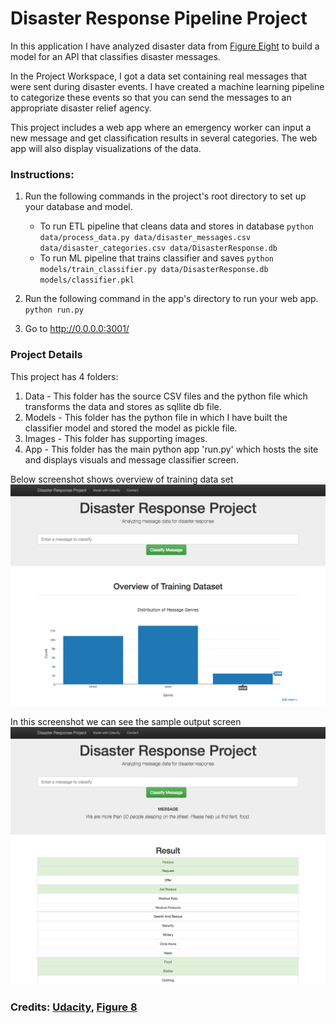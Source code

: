 # Disaster Response Pipeline Project

In this application I have analyzed disaster data from [Figure Eight](https://www.figure-eight.com/) to build a model for an API that classifies disaster messages.

In the Project Workspace, I got a data set containing real messages that were sent during disaster events. I have created a machine learning pipeline to categorize these events so that you can send the messages to an appropriate disaster relief agency.

This project includes a web app where an emergency worker can input a new message and get classification results in several categories. The web app will also display visualizations of the data. 

### Instructions:
1. Run the following commands in the project's root directory to set up your database and model.

    - To run ETL pipeline that cleans data and stores in database
        `python data/process_data.py data/disaster_messages.csv data/disaster_categories.csv data/DisasterResponse.db`
    - To run ML pipeline that trains classifier and saves
        `python models/train_classifier.py data/DisasterResponse.db models/classifier.pkl`

2. Run the following command in the app's directory to run your web app.
    `python run.py`

3. Go to http://0.0.0.0:3001/


### Project Details

This project has 4 folders:

1. Data - This folder has the source CSV files and the python file which transforms the data and stores as sqllite db file.
2. Models - This folder has the python file in which I have built the classifier model and stored the model as pickle file.
3. Images - This folder has supporting images.
4. App - This folder has the main python app 'run.py' which hosts the site and displays visuals and message classifier screen.

Below screenshot shows overview of training data set
<img src="images/disaster-response-project1.png"
     alt="1" />

In this screenshot we can see the sample output screen
<img src="images/disaster-response-project2.png"
     alt="2" />


### Credits: [Udacity](https://www.udacity.com/), [Figure 8](https://www.figure-eight.com/)